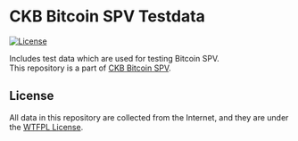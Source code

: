 # CKB Bitcoin SPV Testdata

[![License]](#license)

Includes test data which are used for testing Bitcoin SPV. \
This repository is a part of [CKB Bitcoin SPV].

[License]: https://img.shields.io/badge/License-WTFPL-red.svg

## License

All data in this repository are collected from the Internet,
and they are under the [WTFPL License].

[CKB Bitcoin SPV]: https://github.com/ckb-cell/ckb-bitcoin-spv
[WTFPL License]: http://www.wtfpl.net/about/
